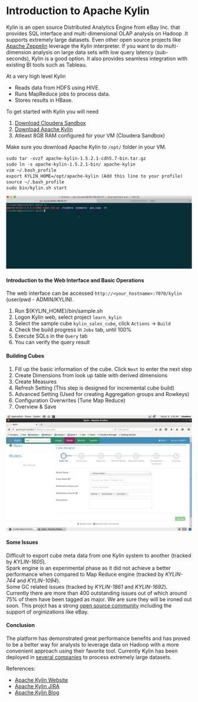 # Introduction to Apache Kylin

Kylin is an open source Distributed Analytics Engine from eBay Inc. that provides SQL interface and multi-dimensional OLAP analysis on Hadoop .It supports extremely large datasets. Even other open source projects like [Apache Zeppelin](https://zeppelin.apache.org/) leverage the Kylin interpreter.
If you want to do multi-dimension analysis on large data sets with low query latency (sub-seconds), Kylin is a good option. It also provides seamless integration with existing BI tools such as Tableau.

At a very high level Kylin  
* Reads data from HDFS using HIVE.
* Runs MapReduce jobs to process data.
* Stores results in HBase.

To get started with Kylin you will need

1. [Download Cloudera Sandbox](http://www.cloudera.com/downloads/quickstart_vms/5-7.html)
2. [Download Apache Kylin](http://wwwftp.ciril.fr/pub/apache/kylin/apache-kylin-1.5.2.1/) 
3. Atleast 8GB RAM configured for your VM (Cloudera Sandbox)

Make sure you download Apache Kylin to `/opt/` folder in your VM. 
```
sudo tar -xvzf apache-kylin-1.5.2.1-cdh5.7-bin.tar.gz  
sudo ln -s apache-kylin-1.5.2.1-bin/ apache-kylin  
vim ~/.bash_profile  
export KYLIN_HOME=/opt/apache-kylin (Add this line to your profile)  
source ~/.bash_profile  
sudo bin/kylin.sh start  
```

![Installation Procedure](install.gif)  

#### Introduction to the Web Interface and Basic Operations
The web interface can be accessed `http://<your_hostname>:7070/kylin` (user/pwd - ADMIN/KYLIN).

1. Run ${KYLIN_HOME}/bin/sample.sh
2. Logon Kylin web, select project `learn_kylin`
3. Select the sample cube `kylin_sales_cube`, click `Actions` -> `Build`
4. Check the build progress in `Jobs` tab, until 100%
5. Execute SQLs in the `Query` tab
6. You can verify the query result

#### Building Cubes

1. Fill up the basic information of the cube. Click `Next` to enter the next step
2. Create Dimensions from look up table with derived dimensions
3. Create Measures 
4. Refresh Setting (This step is designed for incremental cube build)
5. Advanced Setting (Used for creating Aggregation groups and Rowkeys)
6. Configuration Overwrites (Tune Map Reduce)
7. Overview & Save

![Building Cubes](cube.png)  

#### Some Issues
Difficult to export cube meta data from one Kylin system to another (tracked by *KYLIN-1605*).  
Spark engine is an experimental phase as it did not achieve a better performance when compared to Map Reduce engine (tracked by *KYLIN-744* and *KYLIN-1094*).  
Some GC related issues (tracked by *KYLIN-1861* and *KYLIN-1692*).  
Currently there are more than 400 outstanding issues out of which around 75% of them have been tagged as major. We are sure they will be ironed out soon. This projct has a strong [open source community](https://github.com/apache/kylin/graphs/contributors) including the support of orginizations like eBay.

#### Conclusion
 The platform has demonstrated great performance benefits and has proved to be a better way for analysts to leverage data on Hadoop with a more convenient approach using their favorite tool. Currently Kylin has been deployed in [several companies](http://kylin.apache.org/community/poweredby.html) to process extremely large datasets.


References:  
* [Apache Kylin Website](http://kylin.apache.org/)
* [Apache Kylin JIRA](https://issues.apache.org/jira/browse/KYLIN)
* [Apache Kylin Blog](http://kylin.apache.org/blog/)
